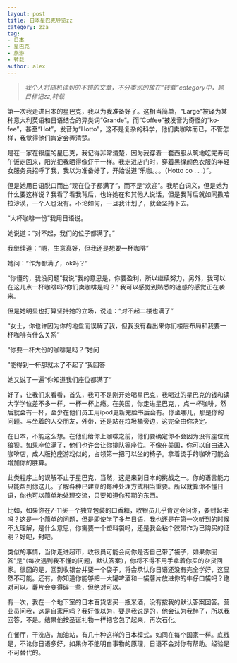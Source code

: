 ```yaml
---
layout: post
title: 日本星巴克导览zz
category: zza
tag: 
- 日本
- 星巴克
- 旅游
- 转载
author: alex
---
```



<blockquote>
<p><em>我个人将随机读到的不错的文章，不分类别的放在“转载”category中，题目标记zz,转载</em></p>
</blockquote>

第一次我走进日本的星巴克，我以为我准备好了。这相当简单，"Large"被译为某种意大利英语和日语结合的异类词“Grande”。而“Coffee”被发音为奇怪的“ko-fee”，甚至“Hot”，发音为“Hotto”，这不是复杂的科学，他们卖咖啡而已，不管怎样，我觉得他们肯定会弄清楚。

是在一家在银座的星巴克，我记得非常清楚，因为我穿着一套西服从筑地吃完寿司午饭走回来，阳光把我晒得像虾干一样。我走进店门时，穿着黑绿颜色衣服的年轻女服务员招呼了我，我以为准备好了，开始说道“乐咖。。。（Hotto co . . .）”。

但是她用日语脱口而出“现在位子都满了”，而不是“欢迎”。我明白词义，但是她为什么要这样说？我看了看我背后，也许她在和其他人说话，但是我背后就如同撒哈拉沙漠，一个人也没有。不论如何，一旦我计划了，就会坚持下去。

“大杯咖啡一份”我用日语说。

她说道：“对不起，我们的位子都满了。”

我继续道：“嗯，生意真好，但我还是想要一杯咖啡”

她问：“作为都满了，ok吗？”

“你懂的，我没问题”我说“我的意思是，你要盈利，所以继续努力，另外，我可以在这儿点一杯咖啡吗?你们卖咖啡是吗？” 我可以感觉到熟悉的迷惑的感觉正在袭来。

但是她明显也打算坚持她的立场，说道：“对不起二楼也满了”

“女士，你也许因为你的地盘而误解了我，但我没有看出来你们楼层布局和我要一杯咖啡有什么关系”

“你要一杯大份的咖啡是吗？”她问

”能得到一杯那就太了不起了“我回答

她又说了一遍”你知道我们座位都满了“

好了，让我们来看看，首先，我可不是刚开始喝星巴克，我喝过的星巴克的钱和读大学学位差不多一样，一杯一杯上瘾。在美国，你走进星巴克，，点一杯咖啡，然后就会有一杯，至少在他们员工用ipod更新完脸书后会有。你坐哪儿，那是你的问题。与坐着的人交朋友，外带，还是站在垃圾桶旁边，这完全由你决定。

在日本，不能这么想。在他们给你上咖啡之前，他们要确定你不会因为没有座位而狼狈。如果座位满了，他们也许会让你排队等座位。不像在美国，你可以自由进入咖啡店，成人版抢座游戏似的，占领第一把可以坐的椅子。拿着烫手的咖啡可能会增加你的胜算。

此类程序上的误解不止于星巴克，当然，这是来到日本的挑战之一。你的语言能力只能帮到你这儿。了解各种已建立的每种处理方式相当重要。所以就算你不懂日语，你也可以简单地处理交流，只要知道你预期的东西。

比如，如果你在7-11买一个独立包装的口香糖，收银员几乎肯定会问你，要封起来吗？这是一个简单的问题，但是即使学了多年日语，我也还是在第一次听到的时候不太理解，是什么意思，你需要一个塑料袋吗，还是我会粘个胶带作为已购买的证明？好吧，封吧。

类似的事情，当你走进超市，收银员可能会问你是否自己带了袋子，如果你回答”是“（每次遇到我不懂的问题，默认答案），你将不得不用手拿着你买的杂货回家。很囧的是，回到收银台并要一个袋子，将会承认你日语还没有完全学好，这显然不可能。还有，你知道你能够把一大罐啤酒和一袋薯片放进你的牛仔口袋吗？绝对可以。薯片会变得碎一些，但绝对可以。

有一次，我在一个地下室的日本百货店买一瓶米酒，没有按我的默认答案回答。营业员问我，这是自家用吗？我好像以为，要是我说是的，他会认为我醉了，所以我回答，不是。结果他按圣诞礼物一样把它包了起来，再次石化。

在餐厅，干洗店，加油站，有几十种这样的日本模式，如同在每个国家一样。底线是，不论你日语多好，如果你不能明白事物的原理，日语不会对你有帮助。经验是不可替代的。

